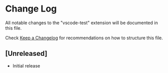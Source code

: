 # Change Log

All notable changes to the "vscode-test" extension will be documented in this file.

Check [Keep a Changelog](http://keepachangelog.com/) for recommendations on how to structure this file.

## [Unreleased]

- Initial release